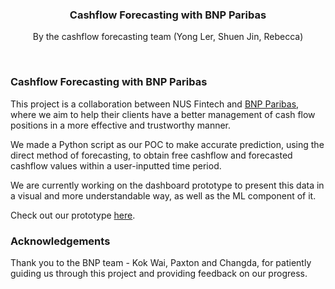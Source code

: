<p align="center">
  <h3 align="center">Cashflow Forecasting with BNP Paribas</h3>
  <p align="center">
  By the cashflow forecasting team (Yong Ler, Shuen Jin, Rebecca)
  </p>
  <br />
</p>



<!-- ABOUT THE PROJECT -->
<h3 align="left">Cashflow Forecasting with BNP Paribas</h3>

This project is a collaboration between NUS Fintech and [BNP Paribas](https://www.bnpparibas.com.sg/en/), where we aim to help their clients have a better management of cash flow positions in a more effective and trustworthy manner.

We made a Python script as our POC to make accurate prediction, using the direct method of forecasting, to obtain free cashflow and forecasted cashflow values within a user-inputted time period. 

We are currently working on the dashboard prototype to present this data in a visual and more understandable way, as well as the ML component of it.

Check out our prototype [here](https://www.figma.com/proto/I4giifKyqq1iYKWlxHPknF/Storyboard?node-id=27%3A56&scaling=scale-down&page-id=0%3A1).


<!-- ACKNOWLEDGEMENTS -->
<h3 align="left">Acknowledgements</h3>

Thank you to the BNP team - Kok Wai, Paxton and Changda, for patiently guiding us through this project and providing feedback on our progress. 

